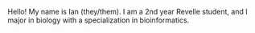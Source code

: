 Hello! My name is Ian (they/them). I am a 2nd year Revelle student, and I major in biology with a specialization in bioinformatics.
